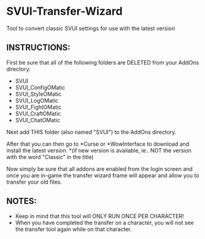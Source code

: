 # SVUI-Transfer-Wizard
Tool to convert classic SVUI settings for use with the latest version

## INSTRUCTIONS:

First be sure that all of the following folders are DELETED from your AddOns directory:

* SVUI
* SVUI_ConfigOMatic
* SVUI_StyleOMatic
* SVUI_LogOMatic
* SVUI_FightOMatic
* SVUI_CraftOMatic
* SVUI_ChatOMatic

Next add THIS folder (also named "SVUI") to the AddOns directory.

After that you can then go to *Curse or *WowInterface to download and install the latest version.
*(if new version is available, ie.. NOT the version with the word "Classic" in the title) 

Now simply be sure that all addons are enabled from the login screen and once you are in-game
the transfer wizard frame will appear and allow you to transfer your old files. 

## NOTES: 
* Keep in mind that this tool will ONLY RUN ONCE PER CHARACTER! 
* When you have completed the transfer on a character, you will not see the transfer tool again while on that character.
